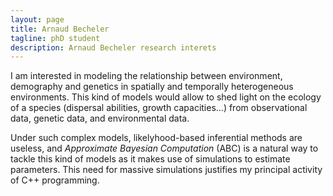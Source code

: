 ```yaml
---
layout: page
title: Arnaud Becheler
tagline: phD student
description: Arnaud Becheler research interets
---
```


I am interested in modeling the relationship between environment, demography and
genetics in spatially and temporally heterogeneous environments. This kind of models
would allow to shed light on the ecology of a species (dispersal abilities, growth
capacities…) from observational data, genetic data, and environmental data.

Under such complex models, likelyhood-based inferential methods are useless, and
 _Approximate Bayesian Computation_ (ABC) is a natural way to tackle this
kind of models as it makes use of simulations to estimate parameters. This need for
massive simulations justifies my principal activity of C++ programming.
